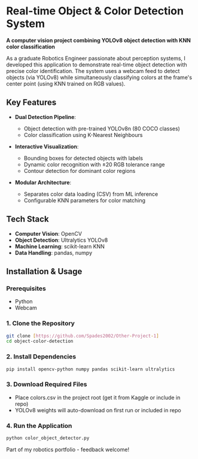 # Real-time Object & Color Detection System  

**A computer vision project combining YOLOv8 object detection with KNN color classification**  

As a graduate Robotics Engineer passionate about perception systems, I developed this application to demonstrate real-time object detection with precise color identification. The system uses a webcam feed to detect objects (via YOLOv8) while simultaneously classifying colors at the frame's center point (using KNN trained on RGB values).

## Key Features  
- **Dual Detection Pipeline**:  
  - Object detection with pre-trained YOLOv8n (80 COCO classes)  
  - Color classification using K-Nearest Neighbours  

- **Interactive Visualization**:  
  - Bounding boxes for detected objects with labels  
  - Dynamic color recognition with ±20 RGB tolerance range  
  - Contour detection for dominant color regions  

- **Modular Architecture**:  
  - Separates color data loading (CSV) from ML inference  
  - Configurable KNN parameters for color matching  

## Tech Stack  
- **Computer Vision**: OpenCV  
- **Object Detection**: Ultralytics YOLOv8  
- **Machine Learning**: scikit-learn KNN  
- **Data Handling**: pandas, numpy  

## Installation & Usage  

### Prerequisites  
- Python
- Webcam  

### 1. Clone the Repository  
```bash
git clone [https://github.com/Spades2002/Other-Project-1]
cd object-color-detection
```

### 2. Install Dependencies
```bash
pip install opencv-python numpy pandas scikit-learn ultralytics
```

### 3. Download Required Files
- Place colors.csv in the project root (get it from Kaggle or include in repo)
- YOLOv8 weights will auto-download on first run or included in repo


### 4. Run the Application
```bash
python color_object_detector.py
```

Part of my robotics portfolio - feedback welcome!

